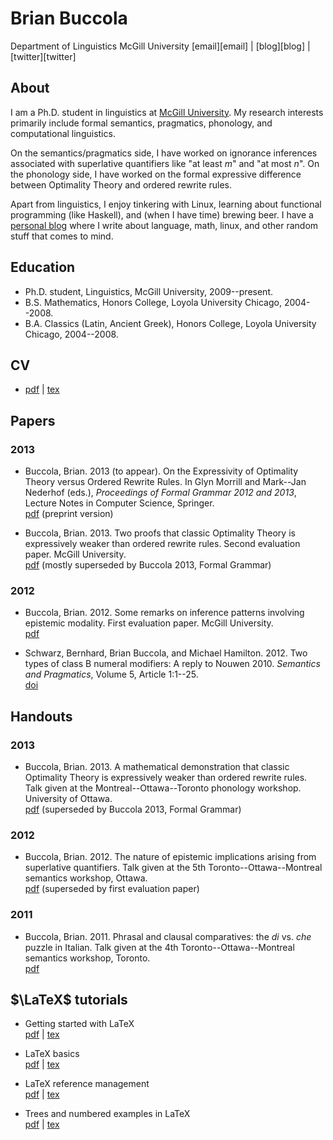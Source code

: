 Brian Buccola
=============

<p class="contact">
Department of Linguistics  
McGill University  
[email][email] | [blog][blog] | [twitter][twitter]
</p>

[email]:   mailto:brian.buccola@mail.mcgill.ca
[blog]:    http://brianbuccola.github.io/
[twitter]: https://twitter.com/brianbuccola/


About
-----

I am a Ph.D. student in linguistics at [McGill University][dept]. My research
interests primarily include formal semantics, pragmatics, phonology, and
computational linguistics.

On the semantics/pragmatics side, I have worked on ignorance inferences
associated with superlative quantifiers like "at least *m*" and "at most *n*".
On the phonology side, I have worked on the formal expressive difference
between Optimality Theory and ordered rewrite rules.

Apart from linguistics, I enjoy tinkering with Linux, learning about functional
programming (like Haskell), and (when I have time) brewing beer. I have a
[personal blog][blog] where I write about language, math, linux, and other
random stuff that comes to mind.

[dept]: http://www.mcgill.ca/linguistics/ "McGill linguistics department"


Education
---------

- Ph.D. student, Linguistics, McGill University, 2009--present.
- B.S. Mathematics, Honors College, Loyola University Chicago, 2004--2008.
- B.A. Classics (Latin, Ancient Greek), Honors College, Loyola University
  Chicago, 2004--2008.


CV
---

- [pdf][cv-pdf] | [tex][cv-tex]

[cv-pdf]:
    files/buccola-cv.pdf
    "Brian's CV"
[cv-tex]:
    https://github.com/brianbuccola/cv/raw/master/buccola-cv.tex
    "Brian's CV (source)"


Papers
------

### 2013

- Buccola, Brian. 2013 (to appear). On the Expressivity of Optimality Theory
  versus Ordered Rewrite Rules. In Glyn Morrill and Mark--Jan Nederhof (eds.),
  *Proceedings of Formal Grammar 2012 and 2013*, Lecture Notes in Computer
  Science, Springer.  
  [pdf][fg2013] (preprint version)

- Buccola, Brian. 2013. Two proofs that classic Optimality Theory is
  expressively weaker than ordered rewrite rules. Second evaluation paper.
  McGill University.  
  [pdf][eval2] (mostly superseded by Buccola 2013, Formal Grammar)

### 2012

- Buccola, Brian. 2012. Some remarks on inference patterns involving epistemic
  modality. First evaluation paper. McGill University.  
  [pdf][eval1]

- Schwarz, Bernhard, Brian Buccola, and Michael Hamilton.  2012. Two types of
  class B numeral modifiers: A reply to Nouwen 2010. *Semantics and
  Pragmatics*, Volume 5, Article 1:1--25.  
  [doi][semprag]

[fg2013]:   files/buccola-fg2013.pdf            "Buccola 2013 (Formal Grammar)"
[eval2]:    files/buccola-eval2.pdf             "Second evaluation paper"
[eval1]:    files/buccola-eval1.pdf             "First evaluation paper"
[semprag]:  http://dx.doi.org/10.3765/sp.5.1    "Schwarz, Buccola, and Hamilton 2012"

Handouts
--------

### 2013

- Buccola, Brian. 2013. A mathematical demonstration that classic Optimality
  Theory is expressively weaker than ordered rewrite rules.  Talk given at the
  Montreal--Ottawa--Toronto phonology workshop. University of Ottawa.  
  [pdf][mot] (superseded by Buccola 2013, Formal Grammar)

### 2012

- Buccola, Brian. 2012. The nature of epistemic implications arising from
  superlative quantifiers. Talk given at the 5th Toronto--Ottawa--Montreal
  semantics workshop, Ottawa.  
  [pdf][tom5] (superseded by first evaluation paper)

### 2011

- Buccola, Brian. 2011. Phrasal and clausal comparatives: the *di* vs. *che*
  puzzle in Italian. Talk given at the 4th Toronto--Ottawa--Montreal semantics
  workshop, Toronto.  
  [pdf][tom4]

[mot]:      files/buccola-mot.pdf               "MOT handout"
[tom5]:     files/buccola-tom5-handout.pdf      "TOM 5 handout"
[tom4]:     files/buccola-tom4-handout.pdf      "TOM 4 handout"


$\LaTeX$ tutorials
------------------

- Getting started with LaTeX  
  [pdf][gs-pdf] | [tex][gs-tex]

- LaTeX basics  
  [pdf][bas-pdf] | [tex][bas-tex]

- LaTeX reference management  
  [pdf][ref-pdf] | [tex][ref-tex]

- Trees and numbered examples in LaTeX  
  [pdf][trees-pdf] | [tex][trees-tex]

[gs-pdf]:
    https://github.com/brianbuccola/latex-tutorials/raw/master/latex-getting-started.pdf
    "Getting started with LaTeX"
[gs-tex]:
    https://github.com/brianbuccola/latex-tutorials/raw/master/latex-getting-started.tex
    "Getting started with LaTeX (source)"
[bas-pdf]:
    https://github.com/brianbuccola/latex-tutorials/raw/master/latex-basics.pdf
    "LaTeX basics"
[bas-tex]:
    https://github.com/brianbuccola/latex-tutorials/raw/master/latex-basics.tex
    "LaTeX basics (source)"
[ref-pdf]:
    https://github.com/brianbuccola/latex-tutorials/raw/master/latex-reference-mgmt.pdf
    "LaTeX reference management"
[ref-tex]:
    https://github.com/brianbuccola/latex-tutorials/raw/master/latex-reference-mgmt.tex
    "LaTeX reference management (source)"
[trees-pdf]:
    https://github.com/brianbuccola/latex-tutorials/raw/master/latex-trees.pdf
    "Trees and numbered examples in LaTeX"
[trees-tex]:
    https://github.com/brianbuccola/latex-tutorials/raw/master/latex-trees.tex
    "Trees and numbered examples in LaTeX (source)"
